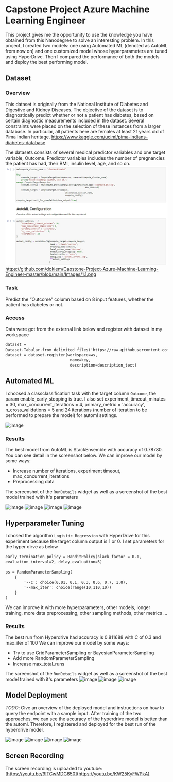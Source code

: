 # Capstone Project Azure Machine Learning Engineer

This project gives me the opportunity to use the knowledge you have obtained from this Nanodegree to solve an interesting problem. In this project, I created two models: one using Automated ML (denoted as AutoML from now on) and one customized model whose hyperparameters are tuned using HyperDrive. Then I compared the performance of both the models and deploy the best performing model.

## Dataset

### Overview

This dataset is originally from the National Institute of Diabetes and Digestive and Kidney Diseases. The objective of the dataset is to diagnostically predict whether or not a patient has diabetes, based on certain diagnostic measurements included in the dataset. Several constraints were placed on the selection of these instances from a larger database. In particular, all patients here are females at least 21 years old of Pima Indian heritage.
https://www.kaggle.com/uciml/pima-indians-diabetes-database

The datasets consists of several medical predictor variables and one target variable, Outcome. Predictor variables includes the number of pregnancies the patient has had, their BMI, insulin level, age, and so on.
![image](./Images/1.1.png)
https://github.com/dokiem/Capstone-Project-Azure-Machine-Learning-Engineer-master/blob/main/Images/1.1.png

### Task

Predict the “Outcome” column based on 8 input features, whether the patient has diabetes or not.

### Access

Data were got from the external link below and register with dataset in my workspace

```
dataset = Dataset.Tabular.from_delimited_files('https://raw.githubusercontent.com/dokiem/AZMLFinalProject/main/diabetes.csv')        
dataset = dataset.register(workspace=ws,
                            name=key,
                            description=description_text)
```

## Automated ML

I choosed a classclassification task with the target column `Outcome`, the param enable_early_stopping is true. 
I also set experiment_timeout_minutes = 30, max_concurrent_iterations = 4, primary_metric = 'accuracy', n_cross_validations = 5 and 24 iterations (number of iteration to be performed to prepare the model) for automl settings. 

![image](./img/1.2.PNG)

### Results

The best model from AutoML is StackEnsemble with accuracy of 0.78780. You can see detail in the screenshot below.
We can improve our model by some ways:
- Increase number of iterations, experiment timeout, max_concurrent_iterations
- Preprocessing data

The screenshot of the `RunDetails` widget as well as a screenshot of the best model trained with it's parameters

![image](./img/5.1.PNG)
![image](./img/5.2.1.PNG)
![image](./img/5.2.3.PNG)
![image](./img/5.3.PNG)

## Hyperparameter Tuning

I chosed the algorithm `Logistic Regression` with HyperDrive for this experiment because the target column output is 1 or 0. 
I set parameters for the hyper dirve as below

```
early_termination_policy = BanditPolicy(slack_factor = 0.1, evaluation_interval=2, delay_evaluation=5)

ps = RandomParameterSampling(
    {
        '--C': choice(0.01, 0.1, 0.3, 0.6, 0.7, 1.0),
        '--max_iter': choice(range(10,110,10))
    }
)
```

We can improve it with more hyperparameters, other models, longer training, more data preprocessing, other sampling methods, other metrics ...

### Results
The best run from Hyperdrive had accuracy is 0.811688 with C of 0.3 and max_iter of 100
We can improve our model by some ways:
- Try to use GridParameterSampling or BayesianParameterSampling
- Add more RandomParameterSampling
- Increase max_total_runs

The screenshot of the `RunDetails` widget as well as a screenshot of the best model trained with it's parameters
![image](./img/6.1.PNG)
![image](./img/6.3.PNG)
![image](./img/6.4.PNG)

## Model Deployment

*TODO*: Give an overview of the deployed model and instructions on how to query the endpoint with a sample input.
After training of the two approaches, we can see the accuracy of the hyperdrive model is better than the automl. Therefore, I registered and deployed for the best run of the hyperdrive model.

![image](./img/6.5.PNG)
![image](./img/6.6.PNG)
![image](./img/6.7.PNG)
![image](./img/6.8.PNG)

## Screen Recording
The screen recording is uploaded to youtube: [https://youtu.be/9lTCwMDG650](https://youtu.be/KW25KyFWPkA)
